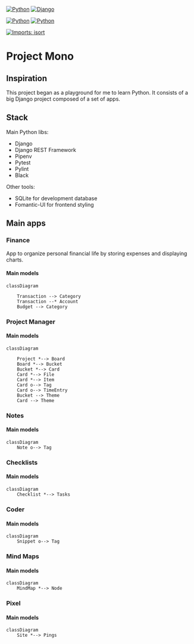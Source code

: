 [![Python](https://img.shields.io/badge/Python-3776AB?logo=python&logoColor=white)](https://www.python.org/)
[![Django](https://img.shields.io/badge/Django-092E20?logo=django&logoColor=white)](https://www.djangoproject.com/)

[![Python](https://img.shields.io/badge/maintained%3F-yes-green.svg)](#)
[![Python](https://img.shields.io/website-up-down-green-red/https/www.monoproject.info.svg)](https://www.monoproject.info/)

[![Imports: isort](https://img.shields.io/badge/%20imports-isort-%231674b1?style=flat&labelColor=ef8336)](https://pycqa.github.io/isort/)

# Project Mono

## Inspiration

This project began as a playground for me to learn Python. 
It consists of a big Django project composed of a set of apps.  

## Stack

Main Python libs:
- Django
- Django REST Framework
- Pipenv
- Pytest
- Pylint
- Black

Other tools:
- SQLite for development database
- Fomantic-UI for frontend styling

## Main apps

### Finance

App to organize personal financial life by storing expenses and displaying charts.

#### Main models
```mermaid
classDiagram

    Transaction --> Category
    Transaction --* Account
    Budget --> Category

```

### Project Manager

#### Main models
```mermaid
classDiagram

    Project *--> Board
    Board *--> Bucket
    Bucket *--> Card
    Card *--> File
    Card *--> Item
    Card o--> Tag
    Card o--> TimeEntry
    Bucket --> Theme
    Card --> Theme

```

### Notes


#### Main models
```mermaid
classDiagram
    Note o--> Tag
```

### Checklists

#### Main models
```mermaid
classDiagram
    Checklist *--> Tasks
```

### Coder

#### Main models
```mermaid
classDiagram
    Snippet o--> Tag
```

### Mind Maps

#### Main models
```mermaid
classDiagram
    MindMap *--> Node
```

### Pixel

#### Main models
```mermaid
classDiagram
    Site *--> Pings
```
